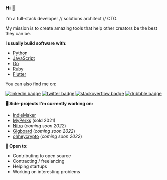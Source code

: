 ### Hi 👋

I'm a full-stack developer // solutions architect // CTO.

My mission is to create amazing tools that help other creators be the best they can be. 

**I usually build software with:**

- [Python](https://www.python.org) 
- [JavaScript](https://www.javascript.com)
- [Go](https://golang.org)
- [Ruby](https://www.ruby-lang.org/en)
- [Flutter](https://flutter.dev)

You can also find me on: 

[![linkedin badge](https://img.shields.io/badge/Sean_Nieuwoudt-30302f?style=flat&logo=linkedin)](https://www.linkedin.com/in/seannieuwoudt)
[![twitter badge](https://img.shields.io/badge/@ghstcode-30302f?style=flat&logo=twitter)](https://twitter.com/ghstcode)
[![stackoverflow badge](https://img.shields.io/badge/ghstcode-30302f?style=flat&logo=stackoverflow)](https://stackoverflow.com/users/482842/ghstcode)
[![dribbble badge](https://img.shields.io/badge/ghstcode-30302f?style=flat&logo=dribbble)](https://dribbble.com/ghstcode)

**🖥 Side-projects I'm currently working on:** 

- [IndieMaker](https://indiemaker.co)
- [MyPerks](https://myperks.co.za) (sold 2021)
- [Nitro](https://nitro.sh) (_coming soon 2022_)
- [Gigboard](https://gigboard.io) (_coming soon 2022_)
- [ohheycrypto](https://ohheycrypto.com) (_coming soon 2022_)

**🤼 Open to:**

- Contributing to open source 
- Contracting / freelancing
- Helping startups 
- Working on interesting problems
